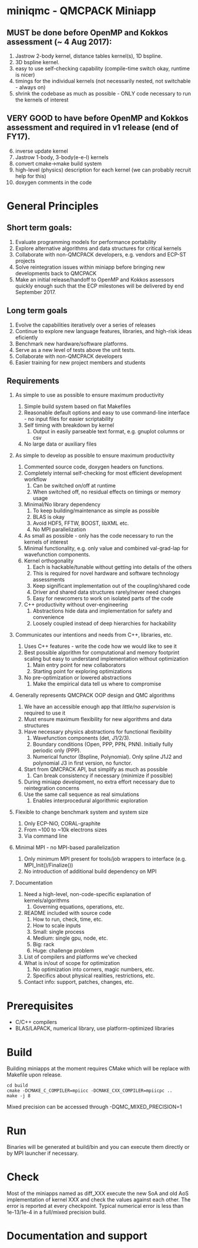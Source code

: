 # miniqmc - QMCPACK Miniapp

## MUST be done before OpenMP and Kokkos assessment (~ 4 Aug 2017):
1. Jastrow 2-body kernel, distance tables kernel(s), 1D bspline.
2. 3D bspline kernel.
3. easy to use self-checking capability (compile-time switch okay, runtime is nicer)
4. timings for the individual kernels (not necessarily nested, not switchable - always on)
5. shrink the codebase as much as possible - ONLY code necessary to run the kernels of interest

## VERY GOOD to have before OpenMP and Kokkos assessment and required in v1 release (end of FY17).
6. inverse update kernel
7. Jastrow 1-body, 3-body(e-e-I) kernels
8. convert cmake->make build system
9. high-level (physics) description for each kernel (we can probably recruit help for this)
10. doxygen comments in the code

# General Principles

## Short term goals:
1. Evaluate programming models for performance portability
2. Explore alternative algorithms and data structures for critical kernels
3. Collaborate with non-QMCPACK developers, e.g. vendors and ECP-ST projects
4. Solve reintegration issues within miniapp before bringing new developments
   back to QMCPACK
5. Make an initial release/handoff to OpenMP and Kokkos assessors quickly
   enough such that the ECP milestones will be delivered by end September 2017.

## Long term goals
1. Evolve the capabilities iteratively over a series of releases
2. Continue to explore new language features, libraries, and high-risk ideas
   eficiently
3. Benchmark new hardware/software platforms.
4. Serve as a new level of tests above the unit tests.
5. Collaborate with non-QMCPACK developers
6. Easier training for new project members and students

## Requirements
1. As simple to use as possible to ensure maximum productivity
    1. Simple build system based on flat Makefiles
    2. Reasonable default options and easy to use command-line interface - no
       input files for easier scriptability
    3. Self timing with breakdown by kernel
        1. Output in easily parseable text format, e.g. gnuplot columns or csv
    4. No large data or auxiliary files

2. As simple to develop as possible to ensure maximum productivity
    1. Commented source code, doxygen headers on functions.
    2. Completely internal self-checking for most efficient development workflow
        1. Can be switched on/off at runtime
        2. When switched off, no residual effects on timings or memory usage
    3. Minimal/No library dependency
        1. To keep building/maintenance as simple as possible
        2. BLAS is okay
        3. Avoid HDF5, FFTW, BOOST, libXML etc.
        4. No MPI parallelization
    4. As small as possible - only has the code necessary to run the kernels of
       interest
    5. Minimal functionality, e.g. only value and combined val-grad-lap for
       wavefunction components.
    6. Kernel orthogonality
        1. Each is hackable/tunable without getting into details of the others
        2. This is required for novel hardware and software technology
          assessments
        3. Keep significant implementation out of the coupling/shared code
        4. Driver and shared data structures rarely/never need changes
        5. Easy for newcomers to work on isolated parts of the code
    7.  C++ productivity without over-engineering
        1. Abstractions hide data and implementation for safety and convenience
        2. Loosely coupled instead of deep hierarchies for hackability
2. Communicates our intentions and needs from C++, libraries, etc.
    1. Uses C++ features - write the code how we would like to see it
    2. Best possible algorithm for computational and memory footprint scaling
       but easy to understand implementation without optimization
        1.  Main entry point for new collaborators
        2.  Starting point for exploring optimizations
    3.  No pre-optimization or lowered abstractions
        1.  Make the empirical data tell us where to compromise
3. Generally represents QMCPACK OOP design and QMC algorithms
    1. We have an accessible enough app that *little/no supervision* is required
       to use it
    2. Must ensure maximum flexibility for new algorithms and data structures
    3. Have necessary physics abstractions for functional flexibility
        1. Wavefunction components (det, J1/2/3). 
        2. Boundary conditions (Open, PPP, PPN, PNN). Initially fully periodic
          only (PPP).
        3. Numerical functor (Bspline, Polynomial). Only spline J1J2 and
          polynomial J3 in first version, no functor.
    4. Start from QMCPACK API, but simplify as much as possible
        1. Can break consistency if necessary (minimize if possible)
    5. During miniapp development, no extra effort necessary due to
       reintegration concerns
    6. Use the same call sequence as real simulations
        1. Enables interprocedural algorithmic exploration 
1. Flexible to change benchmark system and system size
    1. Only ECP-NiO, CORAL-graphite
    2. From ~100 to ~10k electrons sizes
    3. Via command line
2. Minimal MPI - no MPI-based parallelization
    1. Only minimum MPI present for tools/job wrappers to interface (e.g.
       MPI_Init()/Finalize())
    2. No introduction of additional build dependency on MPI
3. Documentation
    1. Need a high-level, non-code-specific explanation of kernels/algorithms
        1. Governing equations, operations, etc.
    2. README included with source code
        1. How to run, check, time, etc.
        2. How to scale inputs
        3. Small: single process
        4. Medium: single gpu, node, etc.
        5. Big: rack
        6. Huge: challenge problem
    3. List of compilers and platforms we’ve checked
    4. What is in/out of scope for optimization
        1. No optimization into corners, magic numbers, etc.
        2. Specifics about physical realities, restrictions, etc.
    5. Contact info: support, patches, changes, etc.


# Prerequisites

 * C/C++ compilers
 * BLAS/LAPACK, numerical library, use platform-optimized libraries
 
# Build

Building miniapps at the moment requires CMake which will be replace with Makefile upon release.
```
cd build
cmake -DCMAKE_C_COMPILER=mpiicc -DCMAKE_CXX_COMPILER=mpiicpc ..
make -j 8
```

Mixed precision can be accessed through -DQMC_MIXED_PRECISION=1

# Run

Binaries will be generated at build/bin and you can execute them directly or by MPI launcher if necessary.

# Check

Most of the miniapps named as diff_XXX execute the new SoA and old AoS implementation of kernel XXX and check the values against each other.
The error is reported at every checkpoint. Typical numerical error is less than 1e-13/1e-4 in a full/mixed precision build.

# Documentation and support
